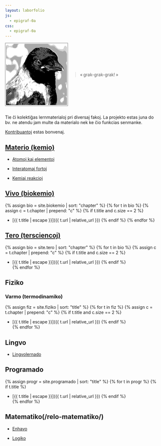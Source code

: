 ```yaml
---
layout: laborfolio
js:
  - epigraf-0a
css:
  - epigraf-0a
---
```


<style>
  .fronto {
    display: flex; 
    align-items: center;
    margin-bottom: 2em;
  }
</style>

<div class="fronto">
  <img src="corvus.jpg" alt="Korvo" style="width: 200px; border: 1px solid gray; padding: 2px">
  <blockquote id="epigrafo" class="epigrafo">«&#x202F;grak-grak-grak!&#x202F;»</blockquote>
</div>

<script>
  const epi = document.getElementById("epigrafo");
  const txt = epigrafo();
  if (epi && txt) {
    epi.textContent = "«\u202F" + txt[0] + "\u202F»" + (txt[1]? " (" + txt[1] + ")" : "");
  }
</script>

Tie ĉi kolektiĝas lernmaterialoj pri diversaj fakoj. 
La projekto estas juna do bv. ne atendu jam multe da materialo
nek ke ĉio funkcias senmanke.

[Kontribuantoj](about) estas bonvenaj.

<!-- alternativa nomo elementoj & molekuloj -->

## [Materio (kemio)](/relo-kemio/kemio)

* [Atomoj kaj elementoj](relo-kemio/kemio/a_atomoj)  

* [Interatomaj fortoj](relo-kemio/kemio/l_atomaj_fortoj)  

* [Kemiaj reakcioj](relo-kemio/kemio/r_reakcioj)

<!-- alternativa nomo: vivo | organismoj -->

## [Vivo (biokemio)](/biokemio)

{% assign bio = site.biokemio | sort: "chapter" %}
{% for t in bio %}
{% assign c = t.chapter | prepend: "c" %}
{% if t.title and c.size == 2 %}
* [{{ t.title | escape }}]({{ t.url | relative_url }})
{% endif %}
{% endfor %}

<!-- alternativa nomo: (sistemo) Tero -->

## [Tero (tersciencoj)](/tero)

{% assign bio = site.tero | sort: "chapter" %}
{% for t in bio %}
{% assign c = t.chapter | prepend: "c" %}
{% if t.title and c.size == 2 %}
* [{{ t.title | escape }}]({{ t.url | relative_url }})
{% endif %}  
{% endfor %}  


## Fiziko

### Varmo (termodinamiko)

{% assign fiz = site.fiziko | sort: "title" %}
{% for t in fiz %}
{% assign c = t.chapter | prepend: "c" %}
{% if t.title and c.size == 2 %}
* [{{ t.title | escape }}]({{ t.url | relative_url }})
{% endif %}  
{% endfor %}

## Lingvo

* [Lingvolernado](lingvo)

## Programado

{% assign progr = site.programado | sort: "title" %}
{% for t in progr %}
{% if t.title %}
* [{{ t.title | escape }}]({{ t.url | relative_url }})
{% endif %}  
{% endfor %}


## Matematiko(/relo-matematiko/)

* [Enhavo](/relo-matematiko/)

* [Logiko](/relo-matematiko/logiko)

